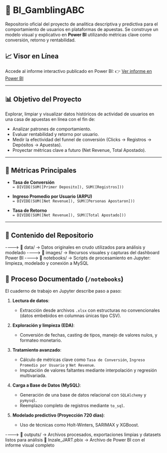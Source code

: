 # 🎲 BI_GamblingABC

Repositorio oficial del proyecto de analítica descriptiva y predictiva para el comportamiento de usuarios en plataformas de apuestas. Se construye un modelo visual y explicativo en **Power BI** utilizando métricas clave como conversión, retorno y rentabilidad.

## 📈 Visor en Línea

Accede al informe interactivo publicado en Power BI:
👉 [Ver informe en Power BI](https://app.powerbi.com/view?r=eyJrIjoiY2UxNDZlMzItZjgzMS00NGNkLTk1NDYtZWNhYTEzOGMwYjFmIiwidCI6ImJiYTAwZDQzLWQwYWItNGRkZi04YzkwLWExNjZlYzgzM2VmMCIsImMiOjR9)

---

## 📊 Objetivo del Proyecto

Explorar, limpiar y visualizar datos históricos de actividad de usuarios en una casa de apuestas en línea con el fin de:

- Analizar patrones de comportamiento.
- Evaluar rentabilidad y retorno por usuario.
- Medir la efectividad del funnel de conversión (Clicks → Registros → Depósitos → Apuestas).
- Proyectar métricas clave a futuro (Net Revenue, Total Apostado).

---

## 🧮 Métricas Principales

- **Tasa de Conversión**  
  `= DIVIDE(SUM([Primer Deposito]), SUM([Registros]))`

- **Ingreso Promedio por Usuario (ARPU)**  
  `= DIVIDE(SUM([Net Revenue]), SUM([Personas Apostaron]))`

- **Tasa de Retorno**  
  `= DIVIDE(SUM([Net Revenue]), SUM([Total Apostado]))`

---

## 📁 Contenido del Repositorio

----> 📂 data/ → Datos originales en crudo utilizados para análisis y modelado
----> 📂 images/ → Recursos visuales y capturas del dashboard Power BI
----> 📂 notebooks/ → Scripts de procesamiento en Jupyter: limpieza, modelado y conexión a MySQL

## 📓 Proceso Documentado (`/notebooks`)

El cuaderno de trabajo en Jupyter describe paso a paso:

1. **Lectura de datos**:
   - Extracción desde archivos `.xlsx` con estructuras no convencionales (datos embebidos en columnas únicas tipo CSV).
   
2. **Exploración y limpieza (EDA)**:
   - Conversión de fechas, casting de tipos, manejo de valores nulos, y formateo monetario.

3. **Tratamiento avanzado**:
   - Cálculo de métricas clave como `Tasa de Conversión`, `Ingreso Promedio por Usuario` y `Net Revenue`.
   - Imputación de valores faltantes mediante interpolación y regresión multivariada.

4. **Carga a Base de Datos (MySQL)**:
   - Generación de una base de datos relacional con `SQLAlchemy` y `pymysql`.
   - Reemplazo completo de registros mediante `to_sql`.

5. **Modelado predictivo (Proyección 720 días)**:
   - Uso de técnicas como Holt-Winters, SARIMAX y XGBoost.


----> 📂 outputs/ → Archivos procesados, exportaciones limpias y datasets listos para análisis
📄 Inzale_JART.pbix → Archivo de Power BI con el informe visual completo
